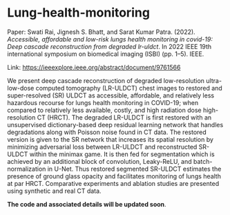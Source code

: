 # Lung-health-monitoring

Paper:
Swati Rai, Jignesh S. Bhatt, and Sarat Kumar Patra. (2022). _Accessible, affordable and low-risk lungs health monitoring in covid-19: Deep cascade reconstruction from degraded lr-uldct_. In 2022 IEEE 19th international symposium on biomedical imaging (ISBI) (pp. 1–5). IEEE.

Link:
https://ieeexplore.ieee.org/abstract/document/9761566

We present deep cascade reconstruction of degraded low-resolution ultra-low-dose computed tomography (LR-ULDCT) chest images to restored and super-resolved (SR) ULDCT as accessible, affordable, and relatively less hazardous recourse for lungs health monitoring in COVID-19; when compared to relatively less available, costly, and high radiation dose high-resolution CT (HRCT). The degraded LR-ULDCT is first restored with an unsupervised dictionary-based deep residual learning network that handles degradations along with Poisson noise found in CT data. The restored version is given to the SR network that increases its spatial resolution by minimizing adversarial loss between LR-ULDCT and reconstructed SR-ULDCT within the minimax game. It is then fed for segmentation which is achieved by an additional block of convolution, Leaky-ReLU, and batch-normalization in U-Net. Thus restored segmented SR-ULDCT estimates the presence of ground glass opacity and facilitates monitoring of lungs health at par HRCT. Comparative experiments and ablation studies are presented using synthetic and real CT data.

**The code and associated details will be updated soon**.
